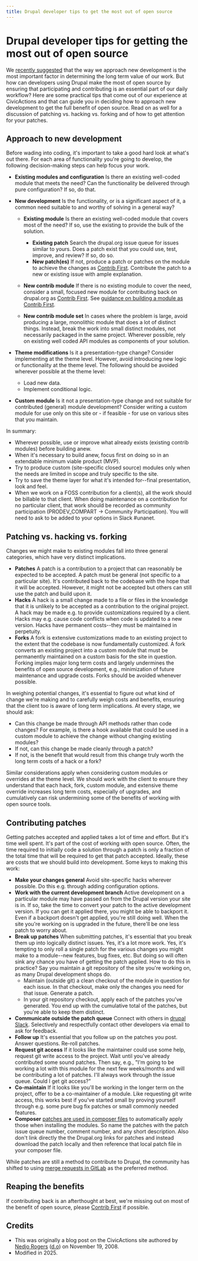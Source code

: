 ```yaml
---
title: Drupal developer tips to get the most out of open source
---
```


# Drupal developer tips for getting the most out of open source

We [recently suggested](../drupal/most-important-decision-in-developing-a-drupal-site-contributed-vs-custom-development.md) that the way we approach new development is the most important factor in determining the long term value of our work. But how can developers using Drupal make the most of open source by ensuring that participating and contributing is an essential part of our daily workflow? Here are some practical tips that come out of our experience at CivicActions and that can guide you in deciding how to approach new development to get the full benefit of open source. Read on as well for a discussion of patching vs. hacking vs. forking and of how to get attention for your patches.

## Approach to new development

Before wading into coding, it's important to take a good hard look at what's out there. For each area of functionality you're going to develop, the following decision-making steps can help focus your work.

- **Existing modules and configuration** Is there an existing well-coded module that meets the need? Can the functionality be delivered through pure configuration? If so, do that.

- **New development** Is the functionality, or is a significant aspect of it, a common need suitable to and worthy of solving in a general way?

    - **Existing module** Is there an existing well-coded module that covers most of the need? If so, use the existing to provide the bulk of the solution.

        - **Existing patch** Search the drupal.org issue queue for issues similar to yours. Does a patch exist that you could use, test, improve, and review? If so, do so.
        - **New patch(es)** If not, produce a patch or patches on the module to achieve the changes as [Contrib First](../../../common-practices-tools/contribution/contrib-first.md). Contribute the patch to a new or existing issue with ample explanation.

    - **New contrib module** If there is no existing module to cover the need, consider a small, focused new module for contributing back on drupal.org as [Contrib First](../../../common-practices-tools/contribution/contrib-first.md). See [guidance on building a module as Contrib First](./drupal-contrib-first-module-development.md).

    - **New contrib module set** In cases where the problem is large, avoid producing a large, monolithic module that does a lot of distinct things. Instead, break the work into small distinct modules, not necessarily packaged in the same project. Wherever possible, rely on existing well coded API modules as components of your solution.

- **Theme modifications** Is it a presentation-type change? Consider implementing at the theme level. However, avoid introducing new logic or functionality at the theme level. The following should be avoided wherever possible at the theme level:

    - Load new data.
    - Implement conditional logic.

- **Custom module** Is it not a presentation-type change and not suitable for contributed (general) module development? Consider writing a custom module for use only on this site or - if feasible - for use on various sites that you maintain.

In summary:

- Wherever possible, use or improve what already exists (existing contrib modules) before building anew.
- When it's necessary to build anew, focus first on doing so in an extendable minimum viable product (MVP).
- Try to produce custom (site-specific closed source) modules only when the needs are limited in scope and truly specific to the site.
- Try to save the theme layer for what it's intended for--final presentation, look and feel.
- When we work on a FOSS contribution for a client(s), all the work should be billable to that client. When doing maintenance on a contribution for no particular client, that work should be recorded as community participation (PRODEV_COMPART -> Community Participation). You will need to ask to be added to your options in Slack #unanet.

## Patching vs. hacking vs. forking

Changes we might make to existing modules fall into three general categories, which have very distinct implications.

- **Patches** A patch is a contribution to a project that can reasonably be expected to be accepted. A patch must be general (not specific to a particular site). It's contributed back to the codebase with the hope that it will be accepted. However, it might not be accepted but others can still use the patch and build upon it.
- **Hacks** A hack is a small change made to a file or files in the knowledge that it is unlikely to be accepted as a contribution to the original project. A hack may be made e.g. to provide customizations required by a client. Hacks may e.g. cause code conflicts when code is updated to a new version. Hacks have permanent costs--they must be maintained in perpetuity.
- **Forks** A fork is extensive customizations made to an existing project to the extent that the codebase is now fundamentally customized. A fork converts an existing project into a custom module that must be permanently maintained on a custom basis for the site in question. Forking implies major long term costs and largely undermines the benefits of open source development, e.g., minimization of future maintenance and upgrade costs. Forks should be avoided whenever possible.

In weighing potential changes, it's essential to figure out what kind of change we're making and to carefully weigh costs and benefits, ensuring that the client too is aware of long term implications. At every stage, we should ask:

- Can this change be made through API methods rather than code changes? For example, is there a hook available that could be used in a custom module to achieve the change without changing existing modules?
- If not, can this change be made cleanly through a patch?
- If not, is the benefit that would result from this change truly worth the long term costs of a hack or a fork?

Similar considerations apply when considering custom modules or overrides at the theme level. We should work with the client to ensure they understand that each hack, fork, custom module, and extensive theme override increases long term costs, especially of upgrades, and cumulatively can risk undermining some of the benefits of working with open source tools.

## Contributing patches

Getting patches accepted and applied takes a lot of time and effort. But it's time well spent. It's part of the cost of working with open source. Often, the time required to initially code a solution through a patch is only a fraction of the total time that will be required to get that patch accepted. Ideally, these are costs that we should build into development. Some keys to making this work:

- **Make your changes general** Avoid site-specific hacks wherever possible. Do this e.g. through adding configuration options.
- **Work with the current development branch** Active development on a particular module may have passed on from the Drupal version your site is in. If so, take the time to convert your patch to the active development version. If you can get it applied there, you might be able to backport it. Even if a backport doesn't get applied, you're still doing well. When the site you're working on is upgraded in the future, there'll be one less patch to worry about.
- **Break up patches** When submitting patches, it's essential that you break them up into logically distinct issues. Yes, it's a lot more work. Yes, it's tempting to only roll a single patch for the various changes you might make to a module--new features, bug fixes, etc. But doing so will often sink any chance you have of getting the patch applied. How to do this in practice? Say you maintain a git repository of the site you're working on, as many Drupal development shops do.
    - Maintain (outside git) a clean checkout of the module in question for each issue. In that checkout, make only the changes you need for that issue. Generate a patch.
    - In your git repository checkout, apply each of the patches you've generated. You end up with the cumulative total of the patches, but you're able to keep them distinct.
- **Communicate outside the patch queue** Connect with others in [drupal Slack](https://www.drupal.org/slack). Selectively and respectfully contact other developers via email to ask for feedback.
- **Follow up** It's essential that you follow up on the patches you post. Answer questions. Re-roll patches.
- **Request git access** If it looks like the maintainer could use some help, request git write access to the project. Wait until you've already contributed some sound patches. Then say, e.g., "I'm going to be working a lot with this module for the next few weeks/months and will be contributing a lot of patches. I'll always work through the issue queue. Could I get git access?"
- **Co-maintain** If it looks like you'll be working in the longer term on the project, offer to be a co-maintainer of a module. Like requesting git write access, this works best if you've started small by proving yourself through e.g. some pure bug fix patches or small commonly needed features.
- **Composer** [patches are used in composer files](https://github.com/cweagans/composer-patches) to automatically apply those when installing the modules. So name the patches with the patch issue queue number, comment number, and any short description. Also don't link directly the the Drupal.org links for patches and instead download the patch locally and then reference that local patch file in your composer file.

While patches are still a method to contribute to Drupal, the community has shifted to using [merge requests in GitLab](https://www.drupal.org/docs/develop/git/using-gitlab-to-contribute-to-drupal) as the preferred method.

## Reaping the benefits

If contributing back is an afterthought at best, we're missing out on most of the benefit of open source, please [Contrib First](../../../common-practices-tools/contribution/contrib-first.md#rationale-for-contrib-first) if possible.

## Credits

- This was originally a blog post on the CivicActions site authored by [Nedjo Rogers](https://nedjo.ca/) ([d.o](https://www.drupal.org/u/nedjo)) on November 19, 2008.
- Modified in 2025.
